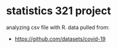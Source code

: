 # statistics 321 project
analyzing csv file with R. 
data pulled from: 
* https://github.com/datasets/covid-19
